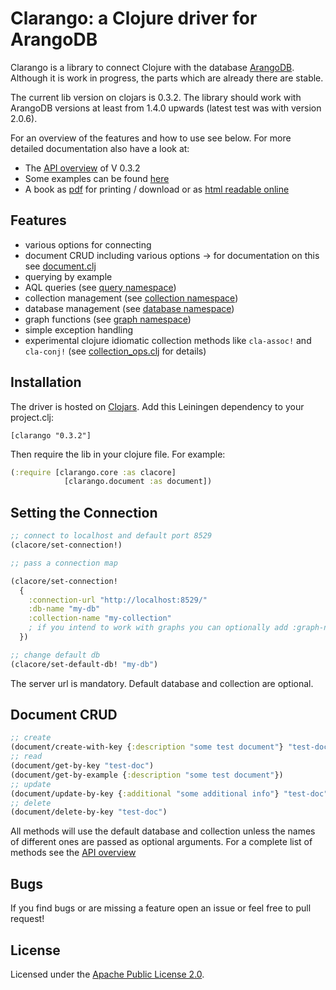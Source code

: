 <!-- img src="https://travis-ci.org/edlich/clarango.png?branch=master" alt="travis-ci.org Build Status" title="Build Status" align="right" /-->
Clarango: a Clojure driver for ArangoDB
========

Clarango is a library to connect Clojure with the database [ArangoDB](http://www.arangodb.org/). Although it is work in progress, the parts which are already there are stable. 

The current lib version on clojars is 0.3.2. The library should work with ArangoDB versions at least from 1.4.0 upwards (latest test was with version 2.0.6).

For an overview of the features and how to use see below. For more detailed documentation also have a look at:
* The [API overview](http://edlich.github.io/clarango/docs/uberdoc.html) of V 0.3.2
* Some examples can be found [here](https://github.com/edlich/clarango/blob/development/src/clarango/main.clj)
* A book as [pdf](https://leanpub.com/clarango) for printing / download or as [html readable online](https://leanpub.com/clarango/read)

## Features

* various options for connecting
* document CRUD including various options
  -> for documentation on this see [document.clj](https://github.com/edlich/clarango/blob/master/src/clarango/document.clj)
* querying by example
* AQL queries (see [query namespace](https://github.com/edlich/clarango/blob/master/src/clarango/query.clj))
* collection management (see [collection namespace](https://github.com/edlich/clarango/blob/master/src/clarango/collection.clj))
* database management (see [database namespace](https://github.com/edlich/clarango/blob/master/src/clarango/database.clj))
* graph functions (see [graph namespace](https://github.com/edlich/clarango/blob/master/src/clarango/graph.clj))
* simple exception handling
* experimental clojure idiomatic collection methods like `cla-assoc!` and `cla-conj!` (see [collection_ops.clj](https://github.com/edlich/clarango/blob/master/src/clarango/collection_ops.clj) for details)

## Installation

The driver is hosted on [Clojars](https://clojars.org/clarango). Add this Leiningen dependency to your project.clj:
```
[clarango "0.3.2"]
```
Then require the lib in your clojure file. For example:
``` Clojure
(:require [clarango.core :as clacore]
			[clarango.document :as document])
```

## Setting the Connection

```clojure
;; connect to localhost and default port 8529
(clacore/set-connection!)

;; pass a connection map

(clacore/set-connection! 
  {
    :connection-url "http://localhost:8529/"
    :db-name "my-db"
    :collection-name "my-collection"
    ; if you intend to work with graphs you can optionally add :graph-name "my-graph"
  })

;; change default db
(clacore/set-default-db! "my-db")
```

The server url is mandatory. Default database and collection are optional.

## Document CRUD

```clojure
;; create
(document/create-with-key {:description "some test document"} "test-doc")
;; read
(document/get-by-key "test-doc")
(document/get-by-example {:description "some test document"})
;; update
(document/update-by-key {:additional "some additional info"} "test-doc")
;; delete
(document/delete-by-key "test-doc")

```

All methods will use the default database and collection unless the names of different ones are passed as optional arguments. For a complete list of methods see the [API overview](http://edlich.github.io/clarango/docs/uberdoc.html)

## Bugs

If you find bugs or are missing a feature open an issue or feel free to pull request!

## License

Licensed under the [Apache Public License 2.0](http://www.apache.org/licenses/LICENSE-2.0.html).
